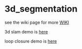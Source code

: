 # 3d_segmentation

see the wiki page for more [WIKI](https://github.com/gggliuye/3d_segmentation/wiki)


3d slam demo is [here](https://github.com/gggliuye/3d_vision/blob/master/rgbd_camera_track/camera%20track%20rgbd.ipynb)

loop closure demo is [here](https://github.com/gggliuye/3d_vision/blob/master/Loop_closure_BOW.ipynb)
